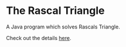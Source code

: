 # The Rascal Triangle

A Java program which solves Rascals Triangle.

Check out the details [here](RascalsTriangle.pdf).
